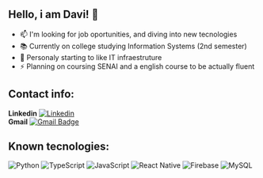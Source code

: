 ## Hello, i am Davi! 👋

- 📫 I'm looking for job oportunities, and diving into new tecnologies
- 📚 Currently on college studying Information Systems (2nd semester)
- 💭 Personaly starting to like IT infraestruture
- ⚡ Planning on coursing SENAI and a english course to be actually fluent

## Contact info:
**Linkedin**
[![Linkedin](https://img.shields.io/badge/-Davi_Fontanini-blue?style=flat-square&logo=Linkedin&logoColor=white&link=https://www.linkedin.com/in/davi-fontanini-9a06b5290)](https://www.linkedin.com/in/davi-fontanini-9a06b5290) <br/>
**Gmail**
[![Gmail Badge](https://img.shields.io/badge/-fontanini.davi@gmail.com-006bed?style=flat-square&logo=Gmail&logoColor=white&link=mailto:fontanini.davi@gmail.com)](mailto:fontanini.davi@gmail.com)

## Known tecnologies:

![Python](https://img.shields.io/badge/python-3670A0?style=for-the-badge&logo=python&logoColor=ffdd54)
![TypeScript](https://img.shields.io/badge/typescript-%23007ACC.svg?style=for-the-badge&logo=typescript&logoColor=white)
![JavaScript](https://img.shields.io/badge/javascript-%23323330.svg?style=for-the-badge&logo=javascript&logoColor=%23F7DF1E)
![React Native](https://img.shields.io/badge/react_native-%2320232a.svg?style=for-the-badge&logo=react&logoColor=%2361DAFB)
![Firebase](https://img.shields.io/badge/Firebase-000?style=for-the-badge&logo=firebase&logoColor=ffca28)
![MySQL](https://img.shields.io/badge/mysql-4479A1.svg?style=for-the-badge&logo=mysql&logoColor=white)

